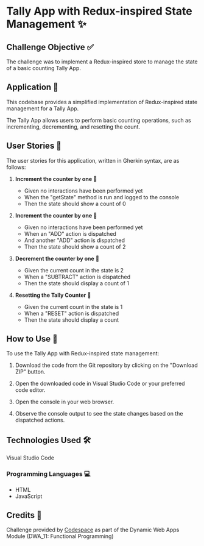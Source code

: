 # Tally App with Redux-inspired State Management ✨

## Challenge Objective ✅

The challenge was to implement a Redux-inspired store to manage the state of a basic counting Tally App.

## Application 📱

This codebase provides a simplified implementation of Redux-inspired state management for a Tally App.

The Tally App allows users to perform basic counting operations, such as incrementing, decrementing, and resetting the count.

## User Stories 📝

The user stories for this application, written in Gherkin syntax, are as follows:

1. **Increment the counter by one** 🔢

   - Given no interactions have been performed yet
   - When the "getState" method is run and logged to the console
   - Then the state should show a count of 0

2. **Increment the counter by one** 🔢

   - Given no interactions have been performed yet
   - When an "ADD" action is dispatched
   - And another "ADD" action is dispatched
   - Then the state should show a count of 2

3. **Decrement the counter by one** 🔢

   - Given the current count in the state is 2
   - When a "SUBTRACT" action is dispatched
   - Then the state should display a count of 1

4. **Resetting the Tally Counter** 🔄

   - Given the current count in the state is 1
   - When a "RESET" action is dispatched
   - Then the state should display a count

## How to Use 🚀

To use the Tally App with Redux-inspired state management:

1. Download the code from the Git repository by clicking on the "Download ZIP" button.

2. Open the downloaded code in Visual Studio Code or your preferred code editor.

3. Open the console in your web browser.

4. Observe the console output to see the state changes based on the dispatched actions.

## Technologies Used 🛠️

Visual Studio Code

### Programming Languages 💻

- HTML
- JavaScript

## Credits 👏

Challenge provided by [Codespace](https://www.codespace.co.za/) as part of the Dynamic Web Apps Module (DWA_11: Functional Programming)

